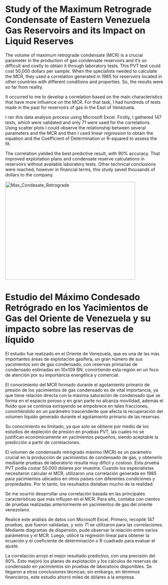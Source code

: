 # Study of the Maximum Retrograde Condensate of Eastern Venezuela Gas Reservoirs and its Impact on Liquid Reserves

The volume of maximum retrograde condensate (MCR) is a crucial parameter in the production of gas condensate reservoirs and it’s so difficult and costly to obtain it through laboratory tests. This PVT test could cost 50,000 dollars per sample. When the specialists needed to calculate the MCR, they used a correlation generated in 1985 for reservoirs located in other countries with different conditions and properties. So, the results were so far from reality. 

It occurred to me to develop a correlation based on the main characteristics that have more influence on the MCR. For that task, I had hundreds of tests made in the past for reservoirs of gas in the East of Venezuela. 

I ran this data analysis process using Microsoft Excel. Firstly, I gathered 147 tests, which were validated and only 71 were used for the correlations. Using scatter plots I could observe the relationship between several parameters and the MCR and then I used linear regression to obtain the equation and the Coefficient of Determination or R-squared to assess the fit. 

The correlation yielded the best predictive result, with 90% accuracy. That improved exploitation plans and condensate reserve calculations in reservoirs without available laboratory tests. Other technical conclusions were reached, however in financial terms, this study saved thousands of dollars to the company. 

<img width="414" height="312" alt="Max_Condesate_Retrograde" src="https://github.com/user-attachments/assets/d8043bb2-b975-44fb-9aac-ef2253998029" />

# Estudio del Máximo Condesado Retrógrado en los Yacimientos de Gas del Oriente de Venezuela y su impacto sobre las reservas de líquido

El estudio fue realizado en el Oriente de Venezuela, que es una de las más importantes áreas de explotación gasífera, un gran número de sus yacimientos son de gas condensado, con reservas primarias de condensado estimadas en 10x109 BN, convirtiendo esta región en un foco de atención por su importancia energética y comercial. 

El conocimiento del MCR formado durante el agotamiento primario de presión de los yacimientos de gas condensado es de vital importancia, ya que tiene relación directa con la máxima saturación de condensado que se forma en el espacio poroso y en gran parte no alcanza movilidad, además el fluido que se continúa extrayendo se empobrece en tales fracciones, convirtiéndolo en un parámetro trascendente que afecta la recuperación del volumen líquido generado durante el agotamiento primario de las reservas.
 
Su conocimiento es limitado, ya que solo se obtiene por medio de los estudios de depleción de presión en pruebas PVT, las cuales no se justifican económicamente en yacimientos pequeños, siendo aceptable la predicción a partir de correlaciones. 

El volumen de condensado retrógrado máximo (MCR) es un parámetro crucial en la producción de yacimientos de condensado de gas, y obtenerlo mediante pruebas de laboratorio resulta muy difícil y costoso. Esta prueba PVT podía costar 50.000 dólares por muestra. Cuando los especialistas necesitaron calcular el MCR, utilizaron una correlación generada en 1985 para yacimientos ubicados en otros países con diferentes condiciones y propiedades. Por lo tanto, los resultados distaban mucho de la realidad.

Se me ocurrió desarrollar una correlación basada en las principales características que más influyen en el MCR. Para ello, contaba con cientos de pruebas realizadas anteriormente en yacimientos de gas del oriente venezolano.

Realicé este análisis de datos con Microsoft Excel. Primero, recopilé 147 pruebas, que fueron validadas, y solo 71 se utilizaron para las correlaciones. Mediante diagramas de dispersión, pude observar la relación entre varios parámetros y el MCR. Luego, utilicé la regresión lineal para obtener la ecuación y el coeficiente de determinación o R cuadrado para evaluar el ajuste.

La correlación arrojó el mejor resultado predictivo, con una precisión del 90%. Esto mejoró los planes de explotación y los cálculos de reservas de condensado en yacimientos sin pruebas de laboratorio disponibles. Se llegaron a otras conclusiones técnicas; sin embargo, en términos financieros, este estudio ahorró miles de dólares a la empresa.
